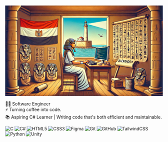 ![C](https://github.com/melgoharyme/melgoharyme/blob/main/Designer%20(2).jpeg?raw=true) 

👨‍💻 Software Engineer<br>⚡ Turning coffee into code.<br>📚 Aspiring C# Learner | Writing code that's both efficient and maintainable.

  ![C](https://img.shields.io/badge/c-%2300599C.svg?style=for-the-badge&logo=c&logoColor=white) 
  ![C#](https://img.shields.io/badge/c%23-%23239120.svg?style=for-the-badge&logo=csharp&logoColor=white) 
  ![HTML5](https://img.shields.io/badge/html5-%23E34F26.svg?style=for-the-badge&logo=html5&logoColor=white) 
  ![CSS3](https://img.shields.io/badge/css3-%231572B6.svg?style=for-the-badge&logo=css3&logoColor=white) 
  ![Figma](https://img.shields.io/badge/figma-%23F24E1E.svg?style=for-the-badge&logo=figma&logoColor=white) 
  ![Git](https://img.shields.io/badge/git-%23F05033.svg?style=for-the-badge&logo=git&logoColor=white) 
  ![GitHub](https://img.shields.io/badge/github-%23121011.svg?style=for-the-badge&logo=github&logoColor=white) 
  ![TailwindCSS](https://img.shields.io/badge/tailwindcss-%2338B2AC.svg?style=for-the-badge&logo=tailwind-css&logoColor=white) 
  ![Python](https://img.shields.io/badge/python-3670A0?style=for-the-badge&logo=python&logoColor=ffdd54) 
  ![Unity](https://img.shields.io/badge/unity-%23000000.svg?style=for-the-badge&logo=unity&logoColor=white)

<!-- 
# 📊 GitHub Stats:
![](https://github-readme-stats.vercel.app/api?username=melgoharyme&theme=dark&hide_border=true&include_all_commits=false&count_private=true)<br/>
![](https://github-readme-streak-stats.herokuapp.com/?user=melgoharyme&theme=dark&hide_border=true)<br/>
![](https://github-readme-stats.vercel.app/api/top-langs/?username=melgoharyme&theme=dark&hide_border=true&include_all_commits=false&count_private=true&layout=compact)
---
[![](https://visitcount.itsvg.in/api?id=melgoharyme&icon=5&color=1)](https://visitcount.itsvg.in)
-->
